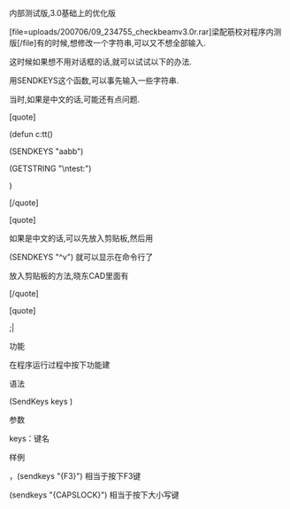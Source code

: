 内部测试版,3.0基础上的优化版
[file=uploads/200706/09_234755_checkbeamv3.0r.rar]梁配筋校对程序内测版[/file]有的时候,想修改一个字符串,可以又不想全部输入.
这时候如果想不用对话框的话,就可以试试以下的办法.
用SENDKEYS这个函数,可以事先输入一些字符串.
当时,如果是中文的话,可能还有点问题. 

[quote]
(defun c:tt()
 (SENDKEYS "aabb")
  (GETSTRING "\ntest:")
  )
[/quote]

[quote]
如果是中文的话,可以先放入剪贴板,然后用
(SENDKEYS "^v") 就可以显示在命令行了

放入剪贴板的方法,晓东CAD里面有
[/quote]

[quote]
;|
功能  
在程序运行过程中按下功能建  
语法  
(SendKeys keys )  
参数  
keys：键名  
样例  
，(sendkeys "{F3}") 相当于按下F3键
(sendkeys "{CAPSLOCK}") 相当于按下大小写键
